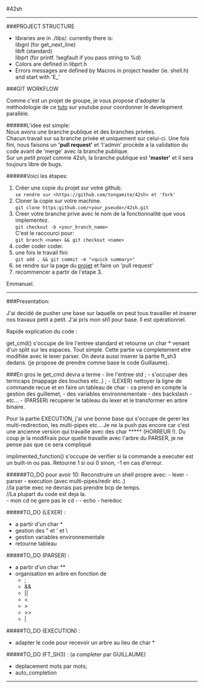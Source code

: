 
#42sh
_______

###PROJECT STRUCTURE
- libraries are in ./libs/. currently there is:  
	libgnl (for get_next_line)  
	libft (standard)  
	libprt (for printf. !segfault if you pass string to %d)
- Colors are defined in libprt.h
- Errors messages are defined by Macros in project header (ie. shell.h) and start with 'E_<name>'

###GIT WORKFLOW

Comme c'est un projet de groupe, je vous propose d'adopter la méthodologie de ce [tuto](https://www.youtube.com/watch?v=hKXxfHkOfnA) sur youtube pour coordonner le development parallèle.

######L'idee est simple:  
Nous avons une branche publique et des branches privées.  
Chacun travail sur sa branche privée et uniquement sur celui-ci.
Une fois fini, nous faisons un __'pull request'__ et 'l'admin' procède a la validation du code avant de 'merge' avec la branche publique.  
Sur un _petit projet_ comme 42sh, la branche publique est __'master'__ et il sera toujours libre de bugs.

######Voici les étapes:
1. Créer une copie du projet sur votre github.  
`se rendre sur <https://github.com/tongamite/42sh> et 'fork'`
2. Cloner la copie sur votre machine.  
`git clone https:github.com/<your_pseudo>/42sh.git`
3. Creer votre branche prive avec le nom de la fonctionnalité que vous implementez.    
`git checkout -b <your_branch_name>`  
C'est le raccourci pour:  
`git branch <name> && git checkout <name>`
4. coder coder coder.
5. une fois le travail fini:  
`git add . && git commit -m "<quick summary>"`
6. se rendre sur la page du [projet](https://github.com/tongamite/42sh) et faire un 'pull request'
7. recommencer a partir de l'etape 3.

Emmanuel.
__________

###Presentation: 

J'ai decidé de pusher une base sur laquelle on peut tous travailler et inserer
nos travaux petit a petit. J'ai pris mon sh1 pour base. Il est opérationnel.

Rapide explication du code :

get_cmd() s'occupe de lire l'entree standard et retourne un char * venant
d'un split sur les espaces. Tout simple.
Cette partie va completement etre modifiée avec le lexer parser.
On devra aussi inserer la partie ft_sh3 dedans. (je propose de prendre comme 
base le code Guillaume).

###En gros le get_cmd devra a terme 
	- lire l'entree std ;
	- s'occuper des termcaps (mappage des touches etc..) ;
	- (LEXER) nettoyer la ligne de commande recue et en faire un tableau de char
		- ca prend en compte la gestion des guillemet,
		- des variables environnementale
		- des backslash
		- etc...
	- (PARSER) recuperer le tableau du lexer et le transformer en arbre binaire.

Pour la partie EXECUTION, j'ai une bonne base qui s'occupe de gerer 
les multi-redirection, les multi-pipes etc... Je ne la push pas encore car c'est
une ancienne version qui travaille avec des char ***** (HORREUR !). Du coup je
la modifirais pour quelle travaille avec l'arbre du PARSER,
je ne pense pas que ce sera compliqué

implimented_function() s'occupe de verifier si la commande a executer est un 
built-in ou pas. Retourne 1 si oui 0 sinon, -1 en cas d'erreur.

######TO_DO pour avoir 10:
Reconstruire un shell propre avec:
    - lexer
	- parser
	- execution (avec multi-pipes/redir etc..)  
//la partie exec ne devrais pas prendre bcp de temps.  
//La plupart du code est deja la.  
	- mon cd ne gere pas le cd -
	- echo
	- heredoc

#####TO_DO (LEXER) : 
- a partir d'un char * 
- gestion des " et ' et \
- gestion variables environnementale
- retourne tableau

#####TO_DO (PARSER) :
- a partir d'un char **
- organisation en arbre en fonction de 
	- ;
	- &&
	- ||
	- <
	- \>
	- \>>
	- |

#####TO_DO (EXECUTION) :
- adapter le code pour recevoir un arbre au lieu de char *

#####TO_DO (FT_SH3) : (a completer par GUILLAUME)
- deplacement mots par mots;
- auto_completion

____________

